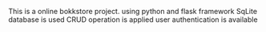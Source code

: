 This is a online bokkstore project.
using python and flask framework
SqLite database is used 
CRUD operation is applied
user authentication is available
